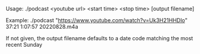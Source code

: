 Usage: ./podcast \<youtube url\> \<start time\> \<stop time\> [output filename]

Example: ./podcast "https://www.youtube.com/watch?v=Uk3H21HHDlo" 37:21 1:07:57 20220828.m4a 

If not given, the output filename defaults to a date code matching the most recent Sunday
